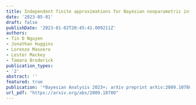 ```yaml
---
title: Independent finite approximations for Bayesian nonparametric inference
date: '2023-05-01'
draft: false
publishDate: '2023-01-02T20:45:41.009211Z'
authors:
- Tin D Nguyen
- Jonathan Huggins
- Lorenzo Masoero
- Lester Mackey
- Tamara Broderick
publication_types:
- '2'
abstract: ''
featured: true
publication: '*Bayesian Analysis 2023+; arXiv preprint arXiv:2009.10780*'
url_pdf: "https://arxiv.org/abs/2009.10780"
---
```


